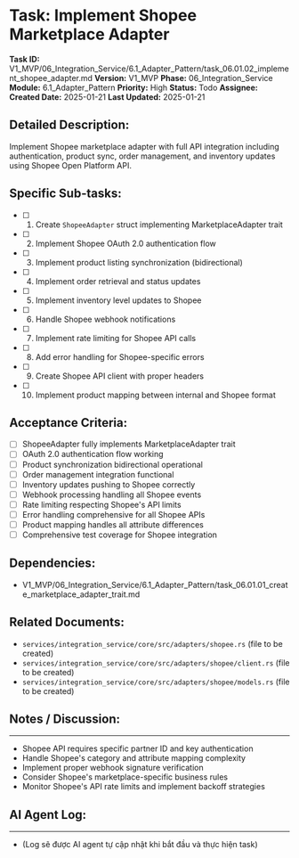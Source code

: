 # Task: Implement Shopee Marketplace Adapter

**Task ID:** V1_MVP/06_Integration_Service/6.1_Adapter_Pattern/task_06.01.02_implement_shopee_adapter.md
**Version:** V1_MVP
**Phase:** 06_Integration_Service
**Module:** 6.1_Adapter_Pattern
**Priority:** High
**Status:** Todo
**Assignee:**
**Created Date:** 2025-01-21
**Last Updated:** 2025-01-21

## Detailed Description:
Implement Shopee marketplace adapter with full API integration including authentication, product sync, order management, and inventory updates using Shopee Open Platform API.

## Specific Sub-tasks:
- [ ] 1. Create `ShopeeAdapter` struct implementing MarketplaceAdapter trait
- [ ] 2. Implement Shopee OAuth 2.0 authentication flow
- [ ] 3. Implement product listing synchronization (bidirectional)
- [ ] 4. Implement order retrieval and status updates
- [ ] 5. Implement inventory level updates to Shopee
- [ ] 6. Handle Shopee webhook notifications
- [ ] 7. Implement rate limiting for Shopee API calls
- [ ] 8. Add error handling for Shopee-specific errors
- [ ] 9. Create Shopee API client with proper headers
- [ ] 10. Implement product mapping between internal and Shopee format

## Acceptance Criteria:
- [ ] ShopeeAdapter fully implements MarketplaceAdapter trait
- [ ] OAuth 2.0 authentication flow working
- [ ] Product synchronization bidirectional operational
- [ ] Order management integration functional
- [ ] Inventory updates pushing to Shopee correctly
- [ ] Webhook processing handling all Shopee events
- [ ] Rate limiting respecting Shopee's API limits
- [ ] Error handling comprehensive for all Shopee APIs
- [ ] Product mapping handles all attribute differences
- [ ] Comprehensive test coverage for Shopee integration

## Dependencies:
- V1_MVP/06_Integration_Service/6.1_Adapter_Pattern/task_06.01.01_create_marketplace_adapter_trait.md

## Related Documents:
- `services/integration_service/core/src/adapters/shopee.rs` (file to be created)
- `services/integration_service/core/src/adapters/shopee/client.rs` (file to be created)
- `services/integration_service/core/src/adapters/shopee/models.rs` (file to be created)

## Notes / Discussion:
---
* Shopee API requires specific partner ID and key authentication
* Handle Shopee's category and attribute mapping complexity
* Implement proper webhook signature verification
* Consider Shopee's marketplace-specific business rules
* Monitor Shopee's API rate limits and implement backoff strategies

## AI Agent Log:
---
* (Log sẽ được AI agent tự cập nhật khi bắt đầu và thực hiện task)
